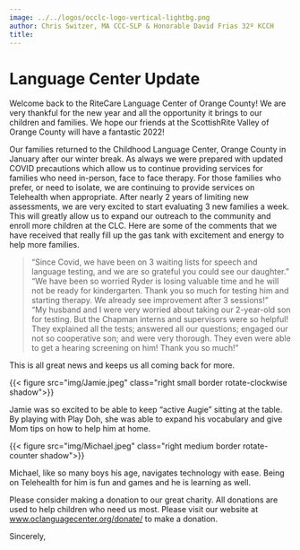 ```yaml
---
image: ../../logos/occlc-logo-vertical-lightbg.png
author: Chris Switzer, MA CCC-SLP & Honorable David Frias 32º KCCH
title: 
---
```


# Language Center Update

Welcome back to the RiteCare Language Center of Orange County!  We are very thankful for the new year and all the opportunity it brings to our children and families.  We hope our friends at the ScottishRite Valley of Orange County will have a fantastic 2022!

Our families returned to the Childhood Language Center, Orange County in January after our winter break.  As always we were prepared with updated COVID precautions which allow us to continue providing services for families who need in-person, face to face therapy. For those families who prefer, or need to isolate, we are continuing to provide services on Telehealth when appropriate. After nearly 2 years of limiting new assessments, we are very excited to start evaluating 3 new families a week. This will greatly allow us to expand our outreach to the community and enroll more children at the CLC.  Here are some of the comments that we have received that really fill up the gas tank with excitement and energy to help more families.
> “Since Covid, we have been on 3 waiting lists for speech and language testing, and we 	are so grateful you could see our daughter.”    
> “We have been so worried Ryder is losing valuable time and he will not be ready for 	kindergarten. Thank you so much for testing him and starting therapy. We already see improvement after 3 sessions!”   
> “My husband and I were very worried about taking our 2-year-old son for testing. But 	the Chapman interns and supervisors were so helpful! They explained all the tests; 	answered all our questions; engaged our not so cooperative son; and were very thorough. They even were able to get a hearing screening on him! Thank you so much!”   

This is all great news and keeps us all coming back for more.  

{{< figure src="img/Jamie.jpeg" class="right small border rotate-clockwise shadow">}}

Jamie was so excited to be able to keep “active Augie” sitting at the table. By playing with Play Doh, she was able to expand his vocabulary and give Mom tips on how to help him at home. 

{{< figure src="img/Michael.jpeg" class="right medium border rotate-counter shadow">}}

Michael, like so many boys his age, navigates technology with ease. Being on Telehealth for him is fun and games and he is learning as well. 

Please consider making a donation to our great charity.  All donations are used to help children who need us most.  Please visit our website at www.oclanguagecenter.org/donate/ to make a donation.

Sincerely,
